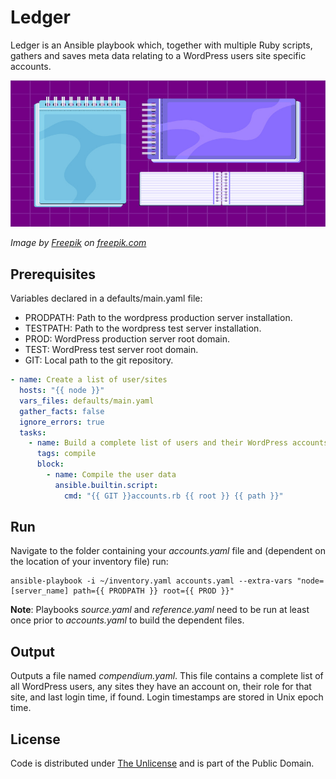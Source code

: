 # Ledger

Ledger is an Ansible playbook which, together with multiple Ruby scripts, gathers and saves meta data relating to a WordPress users site specific accounts.

![Ledger](ledger.webp)

*Image by [Freepik](https://www.freepik.com/author/freepik) on [freepik.com](https://www.freepik.com)*

## Prerequisites

Variables declared in a defaults/main.yaml file:

- PRODPATH: Path to the wordpress production server installation.
- TESTPATH: Path to the wordpress test server installation.
- PROD: WordPress production server root domain.
- TEST: WordPress test server root domain.
- GIT: Local path to the git repository.

``` yaml
- name: Create a list of user/sites
  hosts: "{{ node }}"
  vars_files: defaults/main.yaml
  gather_facts: false
  ignore_errors: true
  tasks:
    - name: Build a complete list of users and their WordPress accounts
      tags: compile
      block:
        - name: Compile the user data
          ansible.builtin.script:
            cmd: "{{ GIT }}accounts.rb {{ root }} {{ path }}"
```

## Run

Navigate to the folder containing your *accounts.yaml* file and (dependent on the location of your inventory file) run:

``` console
ansible-playbook -i ~/inventory.yaml accounts.yaml --extra-vars "node=[server_name] path={{ PRODPATH }} root={{ PROD }}"
```

**Note**: Playbooks *source.yaml* and *reference.yaml* need to be run at least once prior to *accounts.yaml* to build the dependent files.

## Output

Outputs a file named *compendium.yaml*. This file contains a complete list of all WordPress users, any sites they have an account on, their role for that site, and last login time, if found. Login timestamps are stored in Unix epoch time.

## License

Code is distributed under [The Unlicense](https://github.com/nausicaan/free/blob/main/LICENSE.md) and is part of the Public Domain.
